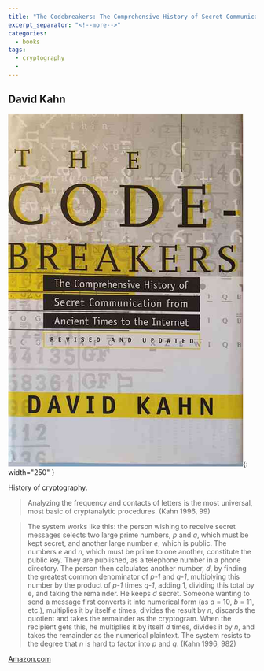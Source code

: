 ```yaml
---
title: "The Codebreakers: The Comprehensive History of Secret Communication from Ancient Times to the Internet"
excerpt_separator: "<!--more-->"
categories:
  - books
tags:
  - cryptography
  - 
---
```



## David Kahn


![alt text](/images/book_covers/kahn.jpg "Title"){: width="250" }

<!--more-->

History of cryptography.

> Analyzing the frequency and contacts of letters is the most universal, most basic of cryptanalytic procedures. (Kahn 1996, 99)


> The system works like this: the person wishing to receive secret messages selects two large prime numbers, *p* and *q*, 
> which must be kept secret, and another large number *e*, which is public. The numbers *e* and *n*, which must be prime
> to one another, constitute the public key. They are published, as a telephone number in a phone directory. The person
> then calculates another number, *d*, by finding the greatest common denominator of *p-1* and *q-1*, multiplying this number
> by the product of *p-1* times *q-1*, adding 1, dividing this total by e, and taking the remainder. He keeps *d* secret. 
> Someone wanting to send a message first converts it into numerical form (as *a* = 10, *b* = 11, etc.),
> multiplies it by itself *e* times, divides the result by *n*, discards the quotient and takes the remainder as the cryptogram.
> When the recipient gets this, he multiplies it by itself *d* times, divides it by *n*, and takes the remainder as 
> the numerical plaintext. The system resists to the degree that *n* is hard to factor into *p* and *q*. (Kahn 1996, 982)


[Amazon.com](https://www.amazon.com/Codebreakers-Comprehensive-History-Communication-Internet/dp/0684831309)




